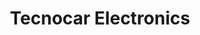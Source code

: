 ---
title: "Tecnocar Electronics"
url: /jativa/tecnocar-electronics/
shop: reparación de automóviles
---
